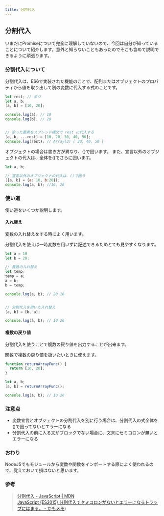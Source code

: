 ```yaml
---
title: 分割代入
---
```


## 分割代入

いまだにPromiseについて完全に理解していないので、今回は自分が知っていることについて紹介します。意外と知らないこともあったのでそこも含めて説明できるように頑張ります。

### 分割代入について

分割代入は、ES6で実装された機能のことで、配列またはオブジェクトのプロパティから値を取り出して別の変数に代入する式のことです。

```javascript
let rest; // 余り
let a, b;
[a, b] = [10, 20];

console.log(a); // 10
console.log(b); // 20


// 余った要素をスプレッド構文で rest に代入する
[a, b, ...rest] = [10, 20, 30, 40, 50];
console.log(rest); // Array(3) [ 30, 40, 50 ]
```

オブジェクトの場合は書き方が異なり、{}で囲います。
また、宣言以外のオブジェクトの代入は、全体を()でさらに囲います。

```javascript
let a, b;

// 宣言以外のオブジェクトの代入は、()で囲う
({a, b} = {a: 10, b:20});
console.log(a, b); //10, 20
```

### 使い道

使い道をいくつか説明します。

#### 入れ替え

変数の入れ替えをする時によく用います。

分割代入を使えば一時変数を用いずに記述できるためとても見やすくなります。

```javascript
let a = 10
let b = 20;

// 普通の入れ替え
let temp;
temp = a;
a = b;
b = temp;

console.log(a, b); // 20 10


// 分割代入を用いた入れ替え
[a, b] = [b, a];

console.log(a, b); // 10 20
```

#### 複数の戻り値

分割代入を使うことで複数の戻り値を出力することが出来ます。

関数で複数の戻り値を扱いたいときに使えます。

```javascript
function returnArrayFunc() {
  return [10, 20];
}

let a, b;
[a, b] = returnArrayFunc();

console.log(a, b); // 10 20
```

### 注意点

- 変数宣言とオブジェクトの分割代入を別に行う場合は、分割代入の式全体を()で囲ってないとエラーになる
- 分割代入の前に入る文がブロックでない場合に、文末にセミコロンが無いとエラーになる

### おわり

NodeJSでもモジュールから変数や関数をインポートする際によく使われるので、覚えておいて損はないと思います。

### 参考
> [分割代入 - JavaScript | MDN](https://developer.mozilla.org/ja/docs/Web/JavaScript/Reference/Operators/Destructuring_assignment)\
> [JavaScript (ES2015) 分割代入でセミコロンがないとエラーになるトラップにはまる。 - かもメモ](https://chaika.hatenablog.com/entry/2018/10/12/090000)\
